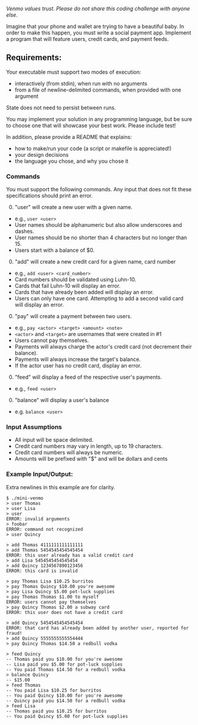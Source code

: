 *Venmo values trust. Please do not share this coding challenge with anyone else.*

Imagine that your phone and wallet are trying to have a beautiful baby.
In order to make this happen, you must write a social payment app.
Implement a program that will feature users, credit cards, and payment feeds.

## Requirements:

Your executable must support two modes of execution:

  * interactively (from stdin), when run with no arguments
  * from a file of newline-delimited commands, when provided with one argument

State does not need to persist between runs.

You may implement your solution in any programming language, but be sure to choose one that will showcase your best work.
Please include test!

In addition, please provide a README that explains:

  * how to make/run your code (a script or makefile is appreciated!)
  * your design decisions
  * the language you chose, and why you chose it

### Commands

You must support the following commands.
Any input that does not fit these specifications should print an error.

0. "user" will create a new user with a given name.
  * e.g., `user <user>`
  * User names should be alphanumeric but also allow underscores and dashes.
  * User names should be no shorter than 4 characters but no longer than 15.
  * Users start with a balance of $0.

0. "add" will create a new credit card for a given name, card number
  * e.g., `add <user> <card_number>`
  * Card numbers should be validated using Luhn-10.
  * Cards that fail Luhn-10 will display an error.
  * Cards that have already been added will display an error.
  * Users can only have one card.
    Attempting to add a second valid card will display an error.

0. "pay" will create a payment between two users.
  * e.g., `pay <actor> <target> <amount> <note>`
  * `<actor>` and `<target>` are usernames that were created in #1
  * Users cannot pay themselves.
  * Payments will always charge the actor's credit card (not decrement their balance).
  * Payments will always increase the target's balance.
  * If the actor user has no credit card, display an error.
  
0. "feed" will display a feed of the respective user's payments.
  * e.g., `feed <user>`

0. "balance" will display a user's balance
  * e.g. `balance <user>`
  
### Input Assumptions
  * All input will be space delimited.
  * Credit card numbers may vary in length, up to 19 characters.
  * Credit card numbers will always be numeric.
  * Amounts will be prefixed with "$" and will be dollars and cents

### Example Input/Output:

Extra newlines in this example are for clarity.

    $ ./mini-venmo
    > user Thomas
    > user Lisa
    > user
    ERROR: invalid arguments
    > foobar
    ERROR: command not recognized
    > user Quincy

    > add Thomas 4111111111111111
    > add Thomas 5454545454545454
    ERROR: this user already has a valid credit card
    > add Lisa 5454545454545454
    > add Quincy 1234567890123456
    ERROR: this card is invalid

    > pay Thomas Lisa $10.25 burritos
    > pay Thomas Quincy $10.00 you're awesome
    > pay Lisa Quincy $5.00 pot-luck supplies
    > pay Thomas Thomas $1.00 to myself
    ERROR: users cannot pay themselves
    > pay Quincy Thomas $2.00 a subway card
    ERROR: this user does not have a credit card

    > add Quincy 5454545454545454
    ERROR: that card has already been added by another user, reported for fraud!
    > add Quincy 5555555555554444
    > pay Quincy Thomas $14.50 a redbull vodka

    > feed Quincy
    -- Thomas paid you $10.00 for you're awesome
    -- Lisa paid you $5.00 for pot-luck supplies
    -- You paid Thomas $14.50 for a redbull vodka
    > balance Quincy
    -- $15.00
    > feed Thomas
    -- You paid Lisa $10.25 for burritos
    -- You paid Quincy $10.00 for you're awesome
    -- Quincy paid you $14.50 for a redbull vodka
    > feed Lisa
    -- Thomas paid you $10.25 for burritos
    -- You paid Quincy $5.00 for pot-luck supplies
